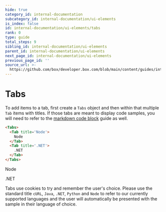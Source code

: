 ```yaml
---
hide: true
category_id: internal-documentation
subcategory_id: internal-documentation/ui-elements
is_index: false
id: internal-documentation/ui-elements/tabs
rank: 0
type: guide
total_steps: 9
sibling_id: internal-documentation/ui-elements
parent_id: internal-documentation/ui-elements
next_page_id: internal-documentation/ui-elements
previous_page_id: ''
source_url: >-
  https://github.com/box/developer.box.com/blob/main/content/guides/internal-documentation/ui-elements/tabs.md
---
```

<!-- does not need translation -->

# Tabs

To add items to a tab, first create a `Tabs` object and then within that
multiple `Tab` items with titles. If those tabs are meant to display code
samples, you will need to refer to the [markdown code block][code_block_guide]
guide as well.

```html
<Tabs>
  <Tab title='Node'>
    Node
  </Tab>
  <Tab title='.NET'>
    .NET
  </Tab>
</Tabs>
```

<H>

<Tabs>

<Tab title='Node'>

Node

</Tab>

<Tab title='.NET'>

.NET

</Tab>

</Tabs>

</H>

Tabs use cookies to try and remember the user's choice. Please use the standard
title `cURL`, `Java`, `.NET`, `Python` and `Node` to refer to our currently
supported languages and the user will automatically be presented with the
sample in their language of choice.

[code_block_guide]: guides://internal-documentation/markdown/code-blocks